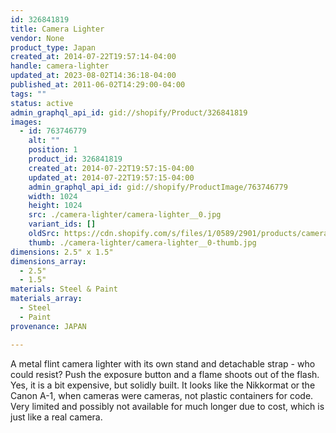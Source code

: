 ```yaml
---
id: 326841819
title: Camera Lighter
vendor: None
product_type: Japan
created_at: 2014-07-22T19:57:14-04:00
handle: camera-lighter
updated_at: 2023-08-02T14:36:18-04:00
published_at: 2011-06-02T14:29:00-04:00
tags: ""
status: active
admin_graphql_api_id: gid://shopify/Product/326841819
images:
  - id: 763746779
    alt: ""
    position: 1
    product_id: 326841819
    created_at: 2014-07-22T19:57:15-04:00
    updated_at: 2014-07-22T19:57:15-04:00
    admin_graphql_api_id: gid://shopify/ProductImage/763746779
    width: 1024
    height: 1024
    src: ./camera-lighter/camera-lighter__0.jpg
    variant_ids: []
    oldSrc: https://cdn.shopify.com/s/files/1/0589/2901/products/camera2.jpeg?v=1406073435
    thumb: ./camera-lighter/camera-lighter__0-thumb.jpg
dimensions: 2.5" x 1.5"
dimensions_array:
  - 2.5"
  - 1.5"
materials: Steel & Paint
materials_array:
  - Steel
  - Paint
provenance: JAPAN

---
```


A metal flint camera lighter with its own stand and detachable strap - who could resist? Push the exposure button and a flame shoots out of the flash. Yes, it is a bit expensive, but solidly built. It looks like the Nikkormat or the Canon A-1, when cameras were cameras, not plastic containers for code. Very limited and possibly not available for much longer due to cost, which is just like a real camera.